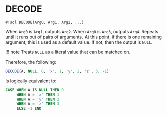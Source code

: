 # DECODE


`#!sql DECODE(Arg0, Arg1, Arg2, ...)`

When `Arg0` is `Arg1`, outputs `Arg2`. When `Arg0` is `Arg3`,
outputs `Arg4`. Repeats until it runs out of pairs of arguments.
At this point, if there is one remaining argument, this is used
as a default value. If not, then the output is `NULL`.

!!! note
    Treats `NULL` as a literal value that can be matched on.

Therefore, the following:

```sql
DECODE(A, NULL, 0, 'x', 1, 'y', 2, 'z', 3, -1)
```

Is logically equivalent to:

```sql
CASE WHEN A IS NULL THEN 0
     WHEN A = 'x' THEN 1
     WHEN A = 'y' THEN 2
     WHEN A = 'z' THEN 3
     ELSE -1 END
```


